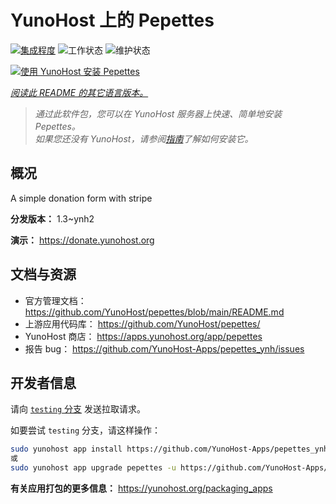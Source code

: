 <!--
注意：此 README 由 <https://github.com/YunoHost/apps/tree/master/tools/readme_generator> 自动生成
请勿手动编辑。
-->

# YunoHost 上的 Pepettes

[![集成程度](https://apps.yunohost.org/badge/integration/pepettes)](https://ci-apps.yunohost.org/ci/apps/pepettes/)
![工作状态](https://apps.yunohost.org/badge/state/pepettes)
![维护状态](https://apps.yunohost.org/badge/maintained/pepettes)

[![使用 YunoHost 安装 Pepettes](https://install-app.yunohost.org/install-with-yunohost.svg)](https://install-app.yunohost.org/?app=pepettes)

*[阅读此 README 的其它语言版本。](./ALL_README.md)*

> *通过此软件包，您可以在 YunoHost 服务器上快速、简单地安装 Pepettes。*  
> *如果您还没有 YunoHost，请参阅[指南](https://yunohost.org/install)了解如何安装它。*

## 概况

A simple donation form with stripe

**分发版本：** 1.3~ynh2

**演示：** <https://donate.yunohost.org>
## 文档与资源

- 官方管理文档： <https://github.com/YunoHost/pepettes/blob/main/README.md>
- 上游应用代码库： <https://github.com/YunoHost/pepettes/>
- YunoHost 商店： <https://apps.yunohost.org/app/pepettes>
- 报告 bug： <https://github.com/YunoHost-Apps/pepettes_ynh/issues>

## 开发者信息

请向 [`testing` 分支](https://github.com/YunoHost-Apps/pepettes_ynh/tree/testing) 发送拉取请求。

如要尝试 `testing` 分支，请这样操作：

```bash
sudo yunohost app install https://github.com/YunoHost-Apps/pepettes_ynh/tree/testing --debug
或
sudo yunohost app upgrade pepettes -u https://github.com/YunoHost-Apps/pepettes_ynh/tree/testing --debug
```

**有关应用打包的更多信息：** <https://yunohost.org/packaging_apps>
